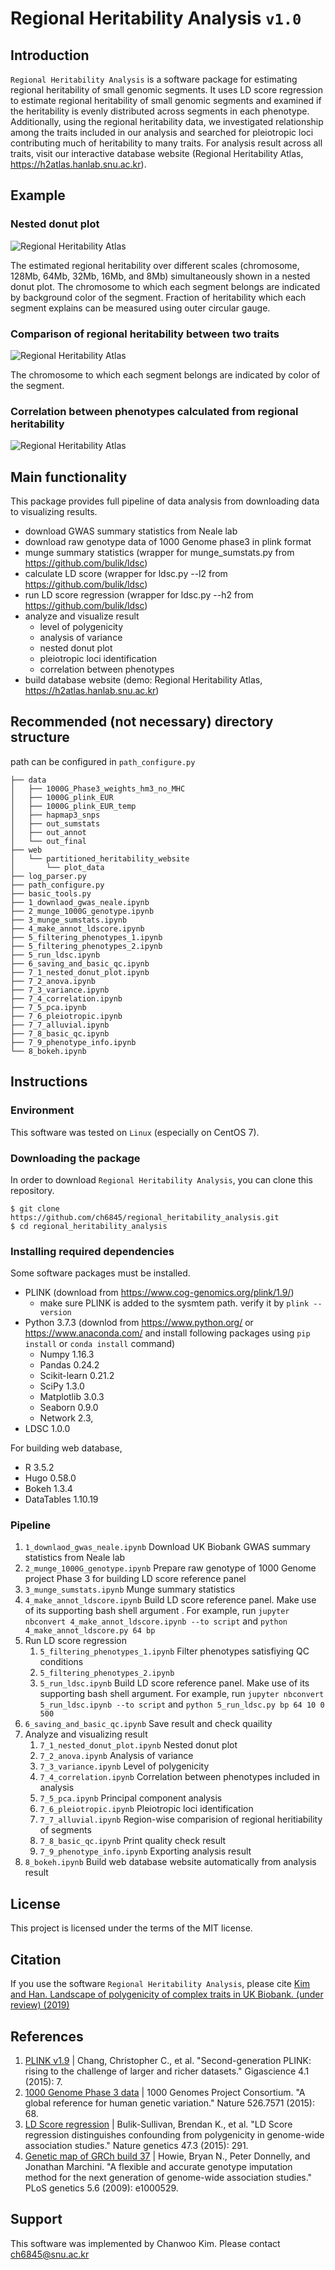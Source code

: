 # Regional Heritability Analysis `v1.0`

<!--
[![DOI](https://zenodo.org/badge/.svg)](https://zenodo.org/badge/latestdoi/)
-->

## Introduction

`Regional Heritability Analysis`  is a software package for estimating regional heritability of small genomic segments. It uses LD score regression to estimate regional heritability of small genomic segments and examined if the heritability is evenly distributed across segments in each phenotype. Additionally, using the regional heritability data, we investigated relationship among the traits included in our analysis and searched for pleiotropic loci contributing much of heritability to many traits. For analysis result across all traits, visit our interactive database website (Regional Heritability Atlas, https://h2atlas.hanlab.snu.ac.kr). 

## Example
### Nested donut plot
![Regional Heritability Atlas](github_images/donut_leg_fat_percentage.png)

The estimated regional heritability over different scales (chromosome, 128Mb, 64Mb, 32Mb, 16Mb, and 8Mb) simultaneously shown in a nested donut plot. The chromosome to which each segment belongs are indicated by background color of the segment. Fraction of heritability which each segment explains can be measured using outer circular gauge. 
### Comparison of regional heritability between two traits
![Regional Heritability Atlas](github_images/comparison.png)

The chromosome to which each segment belongs are indicated by color of the segment.
 
### Correlation between phenotypes calculated from regional heritability
![Regional Heritability Atlas](github_images/correlation.png)


## Main functionality
This package provides full pipeline of data analysis from downloading data to visualizing results.
* download GWAS summary statistics from Neale lab
* download raw genotype data of 1000 Genome phase3 in plink format
* munge summary statistics (wrapper for munge_sumstats.py from https://github.com/bulik/ldsc)
* calculate LD score (wrapper for ldsc.py --l2 from https://github.com/bulik/ldsc)
* run LD score regression (wrapper for ldsc.py --h2 from https://github.com/bulik/ldsc)
* analyze and visualize result
    * level of polygenicity
    * analysis of variance
    * nested donut plot
    * pleiotropic loci identification
    * correlation between phenotypes
* build database website (demo: Regional Heritability Atlas, https://h2atlas.hanlab.snu.ac.kr)


## Recommended (not necessary) directory structure 
path can be configured in `path_configure.py`
```
├── data
│   ├── 1000G_Phase3_weights_hm3_no_MHC
│   ├── 1000G_plink_EUR
│   ├── 1000G_plink_EUR_temp
│   ├── hapmap3_snps
│   ├── out_sumstats
│   ├── out_annot
│   └── out_final
├── web
│   └── partitioned_heritability_website
│       └── plot_data
├── log_parser.py
├── path_configure.py
├── basic_tools.py
├── 1_downlaod_gwas_neale.ipynb
├── 2_munge_1000G_genotype.ipynb
├── 3_munge_sumstats.ipynb
├── 4_make_annot_ldscore.ipynb
├── 5_filtering_phenotypes_1.ipynb
├── 5_filtering_phenotypes_2.ipynb
├── 5_run_ldsc.ipynb
├── 6_saving_and_basic_qc.ipynb
├── 7_1_nested_donut_plot.ipynb
├── 7_2_anova.ipynb
├── 7_3_variance.ipynb
├── 7_4_correlation.ipynb
├── 7_5_pca.ipynb
├── 7_6_pleiotropic.ipynb
├── 7_7_alluvial.ipynb
├── 7_8_basic_qc.ipynb
├── 7_9_phenotype_info.ipynb
└── 8_bokeh.ipynb

```

## Instructions

### Environment
This software was tested on `Linux` (especially on CentOS 7).

### Downloading the package
In order to download `Regional Heritability Analysis`, you can clone this repository.
```
$ git clone https://github.com/ch6845/regional_heritability_analysis.git
$ cd regional_heritability_analysis
```
### Installing required dependencies
Some software packages must be installed.
* PLINK (download from https://www.cog-genomics.org/plink/1.9/)
    * make sure PLINK is added to the sysmtem path. verify it by `plink --version`
* Python 3.7.3 (downlod from https://www.python.org/ or https://www.anaconda.com/ and install following packages using `pip install` or `conda install` command)
    * Numpy 1.16.3
    * Pandas 0.24.2
    * Scikit-learn 0.21.2
    * SciPy 1.3.0
    * Matplotlib 3.0.3
    * Seaborn 0.9.0
    * Network 2.3,
* LDSC 1.0.0

For building web database,
* R 3.5.2
* Hugo 0.58.0
* Bokeh 1.3.4
* DataTables 1.10.19

### Pipeline
1. `1_downlaod_gwas_neale.ipynb` Download UK Biobank GWAS summary statistics from Neale lab
2. `2_munge_1000G_genotype.ipynb` Prepare raw genotype of 1000 Genome project Phase 3 for building LD score reference panel
3. `3_munge_sumstats.ipynb` Munge summary statistics
4. `4_make_annot_ldscore.ipynb` Build LD score reference panel. Make use of its supporting bash shell argument . For example, run `jupyter nbconvert 4_make_annot_ldscore.ipynb --to script` and `python 4_make_annot_ldscore.py 64 bp`
5. Run LD score regression
    1. `5_filtering_phenotypes_1.ipynb` Filter phenotypes satisfiying QC conditions
    2. `5_filtering_phenotypes_2.ipynb`
    3. `5_run_ldsc.ipynb` Build LD score reference panel. Make use of its supporting bash shell argument. For example, run `jupyter nbconvert 5_run_ldsc.ipynb --to script` and `python 5_run_ldsc.py bp 64 10 0 500`
6. `6_saving_and_basic_qc.ipynb` Save result and check quaility
7. Analyze and visualizing result
    1. `7_1_nested_donut_plot.ipynb` Nested donut plot
    2. `7_2_anova.ipynb` Analysis of variance
    3. `7_3_variance.ipynb` Level of polygenicity
    4. `7_4_correlation.ipynb` Correlation between phenotypes included in analysis
    5. `7_5_pca.ipynb` Principal component analysis
    6. `7_6_pleiotropic.ipynb` Pleiotropic loci identification
    7. `7_7_alluvial.ipynb` Region-wise comparision of regional heritiability of segments
    8. `7_8_basic_qc.ipynb` Print quality check result
    9. `7_9_phenotype_info.ipynb` Exporting analysis result
8. `8_bokeh.ipynb` Build web database website automatically from analysis result

License
---------
This project is licensed under the terms of the MIT license.

## Citation
If you use the software `Regional Heritability Analysis`, please cite [Kim and Han. Landscape of polygenicity of complex traits in UK Biobank. (under review) (2019)](www.)

## References
1. [PLINK v1.9](www.cog-genomics.org/plink/2.0/) | Chang, Christopher C., et al. "Second-generation PLINK: rising to the challenge of larger and richer datasets." Gigascience 4.1 (2015): 7.
2. [1000 Genome Phase 3 data](https://www.cog-genomics.org/plink/2.0/resources) | 1000 Genomes Project Consortium. "A global reference for human genetic variation." Nature 526.7571 (2015): 68.
3. [LD Score regression](https://github.com/bulik/ldsc) | Bulik-Sullivan, Brendan K., et al. "LD Score regression distinguishes confounding from polygenicity in genome-wide association studies." Nature genetics 47.3 (2015): 291.
3. [Genetic map of GRCh build 37](https://mathgen.stats.ox.ac.uk/impute/impute_v2.html) | Howie, Bryan N., Peter Donnelly, and Jonathan Marchini. "A flexible and accurate genotype imputation method for the next generation of genome-wide association studies." PLoS genetics 5.6 (2009): e1000529.


## Support
This software was implemented by Chanwoo Kim. Please contact [ch6845@snu.ac.kr](mailto:ch6845@snu.ac.kr)
